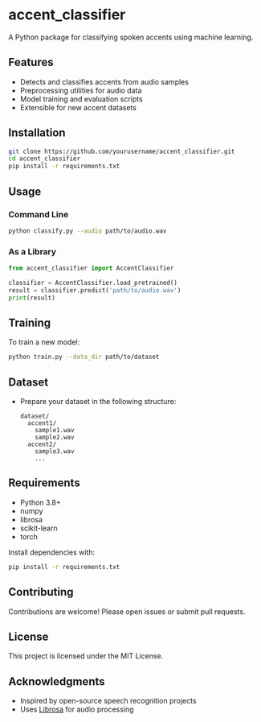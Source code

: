 # accent_classifier
  
A Python package for classifying spoken accents using machine learning.

## Features

- Detects and classifies accents from audio samples
- Preprocessing utilities for audio data
- Model training and evaluation scripts
- Extensible for new accent datasets

## Installation

```bash
git clone https://github.com/yourusername/accent_classifier.git
cd accent_classifier
pip install -r requirements.txt
```

## Usage

### Command Line

```bash
python classify.py --audio path/to/audio.wav
```

### As a Library

```python
from accent_classifier import AccentClassifier

classifier = AccentClassifier.load_pretrained()
result = classifier.predict('path/to/audio.wav')
print(result)
```

## Training

To train a new model:

```bash
python train.py --data_dir path/to/dataset
```

## Dataset

- Prepare your dataset in the following structure:
  ```
  dataset/
    accent1/
      sample1.wav
      sample2.wav
    accent2/
      sample3.wav
      ...
  ```

## Requirements

- Python 3.8+
- numpy
- librosa
- scikit-learn
- torch

Install dependencies with:

```bash
pip install -r requirements.txt
```

## Contributing

Contributions are welcome! Please open issues or submit pull requests.

## License

This project is licensed under the MIT License.

## Acknowledgments

- Inspired by open-source speech recognition projects
- Uses [Librosa](https://librosa.org/) for audio processing
